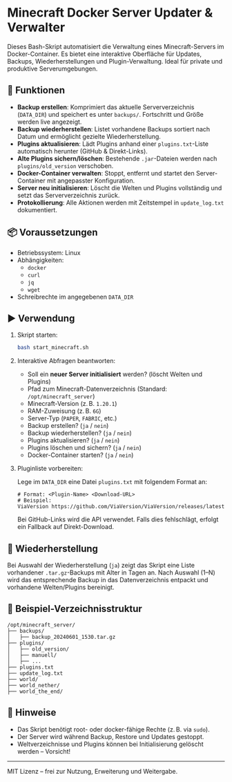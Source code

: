 # Minecraft Docker Server Updater & Verwalter

Dieses Bash-Skript automatisiert die Verwaltung eines Minecraft-Servers im Docker-Container. Es bietet eine interaktive Oberfläche für Updates, Backups, Wiederherstellungen und Plugin-Verwaltung. Ideal für private und produktive Serverumgebungen.

## 🔧 Funktionen

- **Backup erstellen**: Komprimiert das aktuelle Serververzeichnis (`DATA_DIR`) und speichert es unter `backups/`. Fortschritt und Größe werden live angezeigt.
- **Backup wiederherstellen**: Listet vorhandene Backups sortiert nach Datum und ermöglicht gezielte Wiederherstellung.
- **Plugins aktualisieren**: Lädt Plugins anhand einer `plugins.txt`-Liste automatisch herunter (GitHub & Direkt-Links).
- **Alte Plugins sichern/löschen**: Bestehende `.jar`-Dateien werden nach `plugins/old_version` verschoben.
- **Docker-Container verwalten**: Stoppt, entfernt und startet den Server-Container mit angepasster Konfiguration.
- **Server neu initialisieren**: Löscht die Welten und Plugins vollständig und setzt das Serververzeichnis zurück.
- **Protokollierung**: Alle Aktionen werden mit Zeitstempel in `update_log.txt` dokumentiert.

## 📦 Voraussetzungen

- Betriebssystem: Linux
- Abhängigkeiten:
  - `docker`
  - `curl`
  - `jq`
  - `wget`
- Schreibrechte im angegebenen `DATA_DIR`

## ▶️ Verwendung

1. Skript starten:

   ```bash
   bash start_minecraft.sh
   ```

2. Interaktive Abfragen beantworten:

   - Soll ein **neuer Server initialisiert** werden? (löscht Welten und Plugins)
   - Pfad zum Minecraft-Datenverzeichnis (Standard: `/opt/minecraft_server`)
   - Minecraft-Version (z. B. `1.20.1`)
   - RAM-Zuweisung (z. B. `6G`)
   - Server-Typ (`PAPER`, `FABRIC`, etc.)
   - Backup erstellen? (`ja` / `nein`)
   - Backup wiederherstellen? (`ja` / `nein`)
   - Plugins aktualisieren? (`ja` / `nein`)
   - Plugins löschen und sichern? (`ja` / `nein`)
   - Docker-Container starten? (`ja` / `nein`)

3. Pluginliste vorbereiten:

   Lege im `DATA_DIR` eine Datei `plugins.txt` mit folgendem Format an:

   ```
   # Format: <Plugin-Name> <Download-URL>
   # Beispiel:
   ViaVersion https://github.com/ViaVersion/ViaVersion/releases/latest
   ```

   Bei GitHub-Links wird die API verwendet. Falls dies fehlschlägt, erfolgt ein Fallback auf Direkt-Download.

## 🔄 Wiederherstellung

Bei Auswahl der Wiederherstellung (`ja`) zeigt das Skript eine Liste vorhandener `.tar.gz`-Backups mit Alter in Tagen an. Nach Auswahl (1–N) wird das entsprechende Backup in das Datenverzeichnis entpackt und vorhandene Welten/Plugins bereinigt.

## 📁 Beispiel-Verzeichnisstruktur

```
/opt/minecraft_server/
├── backups/
│   ├── backup_20240601_1530.tar.gz
├── plugins/
│   ├── old_version/
│   ├── manuell/
│   ├── ...
├── plugins.txt
├── update_log.txt
├── world/
├── world_nether/
├── world_the_end/
```

## 🛑 Hinweise

- Das Skript benötigt root- oder docker-fähige Rechte (z. B. via `sudo`).
- Der Server wird während Backup, Restore und Updates gestoppt.
- Weltverzeichnisse und Plugins können bei Initialisierung gelöscht werden – Vorsicht!

---

MIT Lizenz – frei zur Nutzung, Erweiterung und Weitergabe.
